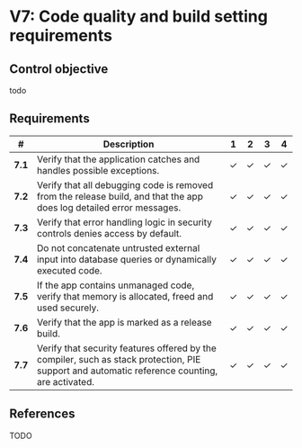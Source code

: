 # V7: Code quality and build setting requirements

## Control objective

todo

## Requirements

| # | Description | 1 | 2 | 3 | 4 |
| --- | --- | --- | --- | --- | --- |
| **7.1** | Verify that the application catches and handles possible exceptions.| ✓ | ✓ | ✓ | ✓ |
| **7.2** | Verify that all debugging code is removed from the release build, and that the app does log detailed error messages. | ✓ | ✓ | ✓ | ✓ |
| **7.3** | Verify that error handling logic in security controls denies access by default. | ✓ | ✓ | ✓ | ✓ |
| **7.4** | Do not concatenate untrusted external input into database queries or dynamically executed code. | ✓ | ✓ | ✓ | ✓ |
| **7.5** | If the app contains unmanaged code, verify that memory is allocated, freed and used securely.  | ✓ | ✓ | ✓ | ✓ | 
| **7.6** | Verify that the app is marked as a release build. | ✓ | ✓ | ✓ | ✓ |
| **7.7** | Verify that security features offered by the compiler, such as stack protection, PIE support and automatic reference counting, are activated. | ✓ | ✓ | ✓ | ✓ |

## References

TODO

